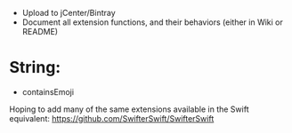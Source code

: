 - Upload to jCenter/Bintray
- Document all extension functions, and their behaviors (either in Wiki or README)
# String:
- containsEmoji


Hoping to add many of the same extensions available in the Swift equivalent:
https://github.com/SwifterSwift/SwifterSwift
